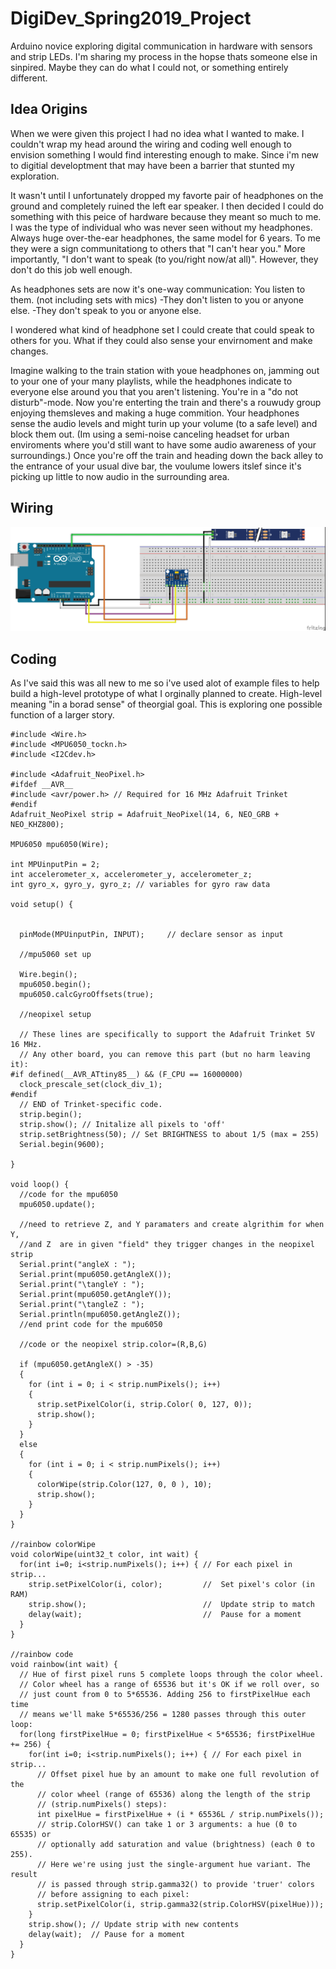 # DigiDev_Spring2019_Project
Arduino novice exploring digital communication in hardware with sensors and strip LEDs.
I'm sharing my process in the hopse thats someone else in sinpired. Maybe they can do what I could not, or something entirely different.


## Idea Origins
When we were given this project I had no idea what I wanted to make. I couldn't wrap my head around the wiring and coding well enough to envision something I would find interesting enough to make. Since i'm new to digitial developtment that may have been a barrier that stunted my exploration.

It wasn't until I unfortunately dropped my favorte pair of headphones on the ground and completely ruined the left ear speaker. I then decided I could do something with this peice of hardware because they meant so much to me. I was the type of individual who was never seen without my headphones. Always huge over-the-ear headphones, the same model for 6 years.
To me they were a sign communitationg to others that "I can't hear you." More importantly, "I don't want to speak (to you/right now/at all)". However, they don't do this job well enough. 

As headphones sets are now it's one-way communication: You listen to them. (not including sets with mics)
-They don't listen to you or anyone else.
-They don't speak to you or anyone else.

I wondered what kind of headphone set I could create that could speak to others for you. What if they could also sense your envirnoment and make changes.

Imagine walking to the train station with youe headphones on, jamming out to your one of your many playlists, while the headphones indicate to everyone else around you that you aren't listening. You're in a "do not disturb"-mode. Now you're enterting the train and there's a rouwudy group enjoying themsleves and making a huge commition. Your headphones sense the audio levels and might turin up your volume (to a safe level) and block them out. (Im using a semi-noise canceling headset for urban enviroments where you'd still want to have some audio awareness of your surroundings.) Once you're off the train and heading down the back alley to the entrance of your usual dive bar, the voulume lowers itslef since it's picking up little to now audio in the surrounding area.




## Wiring
![fritzing setup](/AngleLED_Setup_bb.jpg "fritzing setup")

## Coding
As I've said this was all new to me so i've used alot of example files to help build a high-level prototype of what I orginally planned to create. High-level meaning "in a borad sense" of theorgial goal. This is exploring one possible function of a larger story.

```
#include <Wire.h>
#include <MPU6050_tockn.h>
#include <I2Cdev.h>

#include <Adafruit_NeoPixel.h>
#ifdef __AVR__
#include <avr/power.h> // Required for 16 MHz Adafruit Trinket
#endif
Adafruit_NeoPixel strip = Adafruit_NeoPixel(14, 6, NEO_GRB + NEO_KHZ800);

MPU6050 mpu6050(Wire);

int MPUinputPin = 2;
int accelerometer_x, accelerometer_y, accelerometer_z;
int gyro_x, gyro_y, gyro_z; // variables for gyro raw data

void setup() {


  pinMode(MPUinputPin, INPUT);     // declare sensor as input

  //mpu5060 set up

  Wire.begin();
  mpu6050.begin();
  mpu6050.calcGyroOffsets(true);

  //neopixel setup

  // These lines are specifically to support the Adafruit Trinket 5V 16 MHz.
  // Any other board, you can remove this part (but no harm leaving it):
#if defined(__AVR_ATtiny85__) && (F_CPU == 16000000)
  clock_prescale_set(clock_div_1);
#endif
  // END of Trinket-specific code.
  strip.begin();
  strip.show(); // Initalize all pixels to 'off'
  strip.setBrightness(50); // Set BRIGHTNESS to about 1/5 (max = 255)
  Serial.begin(9600);

}

void loop() {
  //code for the mpu6050
  mpu6050.update();

  //need to retrieve Z, and Y paramaters and create algrithim for when Y,
  //and Z  are in given "field" they trigger changes in the neopixel strip
  Serial.print("angleX : ");
  Serial.print(mpu6050.getAngleX());
  Serial.print("\tangleY : ");
  Serial.print(mpu6050.getAngleY());
  Serial.print("\tangleZ : ");
  Serial.println(mpu6050.getAngleZ());
  //end print code for the mpu6050

  //code or the neopixel strip.color=(R,B,G)

  if (mpu6050.getAngleX() > -35)
  {
    for (int i = 0; i < strip.numPixels(); i++)
    {
      strip.setPixelColor(i, strip.Color( 0, 127, 0));
      strip.show();
    }
  }
  else
  {
    for (int i = 0; i < strip.numPixels(); i++)
    {
      colorWipe(strip.Color(127, 0, 0 ), 10);
      strip.show();
    }
  }
}

//rainbow colorWipe
void colorWipe(uint32_t color, int wait) {
  for(int i=0; i<strip.numPixels(); i++) { // For each pixel in strip...
    strip.setPixelColor(i, color);         //  Set pixel's color (in RAM)
    strip.show();                          //  Update strip to match
    delay(wait);                           //  Pause for a moment
  }
}

//rainbow code
void rainbow(int wait) {
  // Hue of first pixel runs 5 complete loops through the color wheel.
  // Color wheel has a range of 65536 but it's OK if we roll over, so
  // just count from 0 to 5*65536. Adding 256 to firstPixelHue each time
  // means we'll make 5*65536/256 = 1280 passes through this outer loop:
  for(long firstPixelHue = 0; firstPixelHue < 5*65536; firstPixelHue += 256) {
    for(int i=0; i<strip.numPixels(); i++) { // For each pixel in strip...
      // Offset pixel hue by an amount to make one full revolution of the
      // color wheel (range of 65536) along the length of the strip
      // (strip.numPixels() steps):
      int pixelHue = firstPixelHue + (i * 65536L / strip.numPixels());
      // strip.ColorHSV() can take 1 or 3 arguments: a hue (0 to 65535) or
      // optionally add saturation and value (brightness) (each 0 to 255).
      // Here we're using just the single-argument hue variant. The result
      // is passed through strip.gamma32() to provide 'truer' colors
      // before assigning to each pixel:
      strip.setPixelColor(i, strip.gamma32(strip.ColorHSV(pixelHue)));
    }
    strip.show(); // Update strip with new contents
    delay(wait);  // Pause for a moment
  }
}
```


